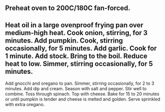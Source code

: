 Preheat oven to 200C/180C fan-forced.
---------------------------------------
Heat oil in a large ovenproof frying pan over medium-high heat. Cook onion, stirring, for 3 minutes. Add pumpkin. Cook, stirring occasionally, for 5 minutes. Add garlic. Cook for 1 minute. Add stock. Bring to the boil. Reduce heat to low. Simmer, stirring occasionally, for 5 minutes.
----------------------------------------------------------------------------------
Add gnocchi and oregano to pan. Simmer, stirring occasionally, for 2 to 3 minutes. Add dip and cream. Season with salt and pepper. Stir well to combine. Toss through spinach. Top with cheese. Bake for 15 to 20 minutes or until pumpkin is tender and cheese is melted and golden. Serve sprinkled with extra oregano.